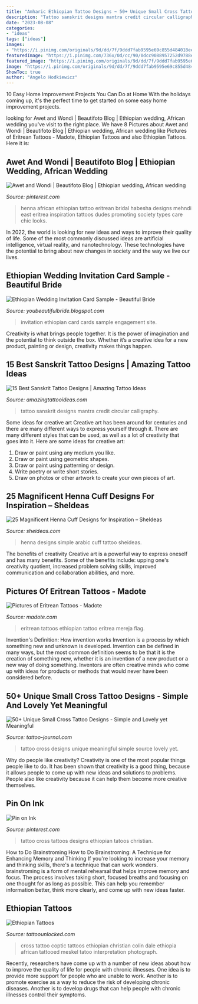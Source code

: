 ```yaml
---
title: "Amharic Ethiopian Tattoo Designs ~ 50+ Unique Small Cross Tattoo Designs"
description: "Tattoo sanskrit designs mantra credit circular calligraphy"
date: "2023-08-08"
categories:
- "ideas"
tags: ["ideas"]
images:
- "https://i.pinimg.com/originals/9d/dd/7f/9ddd7fab9595e69c855d484018ee6a88.jpg"
featuredImage: "https://i.pinimg.com/736x/0d/cc/90/0dcc9088957252d9788ed4818b4514b5--tattoo-henna-henna-mehndi.jpg"
featured_image: "https://i.pinimg.com/originals/9d/dd/7f/9ddd7fab9595e69c855d484018ee6a88.jpg"
image: "https://i.pinimg.com/originals/9d/dd/7f/9ddd7fab9595e69c855d484018ee6a88.jpg"
ShowToc: true
author: "Angelo Hodkiewicz"
---
```



10 Easy Home Improvement Projects You Can Do at Home
With the holidays coming up, it's the perfect time to get started on some easy home improvement projects.

	

		
looking for Awet and Wondi | Beautifoto Blog | Ethiopian wedding, African wedding you've visit to the right place. We have 8 Pictures about Awet and Wondi | Beautifoto Blog | Ethiopian wedding, African wedding like Pictures of Eritrean Tattoos - Madote, Ethiopian Tattoos and also Ethiopian Tattoos. Here it is:
		
    
## Awet And Wondi | Beautifoto Blog | Ethiopian Wedding, African Wedding

<img loading=lazy src="https://i.pinimg.com/736x/0d/cc/90/0dcc9088957252d9788ed4818b4514b5--tattoo-henna-henna-mehndi.jpg" onerror="this.onerror=null;this.src='https://tse1.mm.bing.net/th?id=OIP.NfEuOHCJ8WSn3FnBksW3QQHaLH&amp;pid=15.1';" alt="Awet and Wondi | Beautifoto Blog | Ethiopian wedding, African wedding">

_Source: pinterest.com_

>henna african ethiopian tattoo eritrean bridal habesha designs mehndi east eritrea inspiration tattoos dudes promoting society types care chic looks. 

	

In 2022, the world is looking for new ideas and ways to improve their quality of life. Some of the most commonly discussed ideas are artificial intelligence, virtual reality, and nanotechnology. These technologies have the potential to bring about new changes in society and the way we live our lives.

    
## Ethiopian Wedding Invitation Card Sample - Beautiful Bride

<img loading=lazy src="http://wedding.tsmo.me/wp-content/uploads/2018/02/wedding-invitation-sites-online.jpg" onerror="this.onerror=null;this.src='https://tse3.mm.bing.net/th?id=OIP.PZupDe12qVtfsn0Cq-APxAHaFJ&amp;pid=15.1';" alt="Ethiopian Wedding Invitation Card Sample - Beautiful Bride">

_Source: youbeautifulbride.blogspot.com_

>invitation ethiopian card cards sample engagement site. 

	

Creativity is what brings people together. It is the power of imagination and the potential to think outside the box. Whether it’s a creative idea for a new product, painting or design, creativity makes things happen.

    
## 15 Best Sanskrit Tattoo Designs | Amazing Tattoo Ideas

<img loading=lazy src="http://www.amazingtattooideas.com/wp-content/uploads/2014/03/Circular-sanskrit-mantra-tattoo.jpg" onerror="this.onerror=null;this.src='https://tse2.mm.bing.net/th?id=OIP.82MpIgNhsQq3DZZIeVu-_QHaFk&amp;pid=15.1';" alt="15 Best Sanskrit Tattoo Designs | Amazing Tattoo Ideas">

_Source: amazingtattooideas.com_

>tattoo sanskrit designs mantra credit circular calligraphy. 

	

Some ideas for creative art
Creative art has been around for centuries and there are many different ways to express yourself through it. There are many different styles that can be used, as well as a lot of creativity that goes into it. Here are some ideas for creative art:
1) Draw or paint using any medium you like.
2) Draw or paint using geometric shapes.
3) Draw or paint using patterning or design.
4) Write poetry or write short stories.
5) Draw on photos or other artwork to create your own pieces of art.

    
## 25 Magnificent Henna Cuff Designs For Inspiration – SheIdeas

<img loading=lazy src="https://www.sheideas.com/wp-content/uploads/2016/08/arabic-simple-wrist-henna-tattoo-design.jpg" onerror="this.onerror=null;this.src='https://tse2.mm.bing.net/th?id=OIP.bCXhZzqvIKhwD2-GUlokeAHaIs&amp;pid=15.1';" alt="25 Magnificent Henna Cuff Designs for Inspiration – SheIdeas">

_Source: sheideas.com_

>henna designs simple arabic cuff tattoo sheideas. 

	

The benefits of creativity
Creative art is a powerful way to express oneself and has many benefits. Some of the benefits include: upping one's creativity quotient, increased problem solving skills, improved communication and collaboration abilities, and more.

    
## Pictures Of Eritrean Tattoos - Madote

<img loading=lazy src="http://3.bp.blogspot.com/-iVxonTwNKfM/TpreqzwhFbI/AAAAAAAABr4/9jqqcTJ2U0Y/s1600/Eritrean+tattoo+31.JPG" onerror="this.onerror=null;this.src='https://tse2.mm.bing.net/th?id=OIP.Vv89oDtgfRNjeaPou2q4dgHaJ6&amp;pid=15.1';" alt="Pictures of Eritrean Tattoos - Madote">

_Source: madote.com_

>eritrean tattoos ethiopian tattoo eritrea mereja flag. 

	

Invention's Definition: How invention works
Invention is a process by which something new and unknown is developed. Invention can be defined in many ways, but the most common definition seems to be that it is the creation of something new, whether it is an invention of a new product or a new way of doing something. Inventors are often creative minds who come up with ideas for products or methods that would never have been considered before.

    
## 50+ Unique Small Cross Tattoo Designs - Simple And Lovely Yet Meaningful

<img loading=lazy src="http://tattoo-journal.com/wp-content/uploads/2017/01/Small-Cross-Tattoo-31-650x650.jpg" onerror="this.onerror=null;this.src='https://tse1.mm.bing.net/th?id=OIP.bBxaP81AJsU5wwZQv3DMVgHaHa&amp;pid=15.1';" alt="50+ Unique Small Cross Tattoo Designs - Simple and Lovely yet Meaningful">

_Source: tattoo-journal.com_

>tattoo cross designs unique meaningful simple source lovely yet. 

	

Why do people like creativity?
Creativity is one of the most popular things people like to do. It has been shown that creativity is a good thing, because it allows people to come up with new ideas and solutions to problems. People also like creativity because it can help them become more creative themselves.

    
## Pin On Ink

<img loading=lazy src="https://i.pinimg.com/originals/9d/dd/7f/9ddd7fab9595e69c855d484018ee6a88.jpg" onerror="this.onerror=null;this.src='https://tse2.mm.bing.net/th?id=OIP.epfqd-ukz_PgSnyd4BbcawHaJ4&amp;pid=15.1';" alt="Pin on Ink">

_Source: pinterest.com_

>tattoo cross tattoos designs ethiopian tatoos christian. 

	

How to Do Brainstroming
How to Do Brainstroming: A Technique for Enhancing Memory and Thinking
If you're looking to increase your memory and thinking skills, there's a technique that can work wonders. brainstroming is a form of mental rehearsal that helps improve memory and focus. The process involves taking short, focused breaths and focusing on one thought for as long as possible. This can help you remember information better, think more clearly, and come up with new ideas faster.

    
## Ethiopian Tattoos

<img loading=lazy src="https://www.tattoounlocked.com/images/47/47d0b995062a60ce01507e2142d7b5d7.jpeg" onerror="this.onerror=null;this.src='https://tse3.mm.bing.net/th?id=OIP.EalmSasgMRdpjhqvR_ZYdwHaLH&amp;pid=15.1';" alt="Ethiopian Tattoos">

_Source: tattoounlocked.com_

>cross tattoo coptic tattoos ethiopian christian colin dale ethiopia african tattooed meskel tatoo interpretation photograph. 

	

Recently, researchers have come up with a number of new ideas about how to improve the quality of life for people with chronic illnesses. One idea is to provide more support for people who are unable to work. Another is to promote exercise as a way to reduce the risk of developing chronic diseases. Another is to develop drugs that can help people with chronic illnesses control their symptoms.

